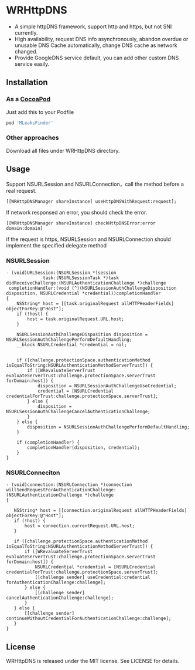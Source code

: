 # WRHttpDNS
- A simple httpDNS framework, support http and https, but not SNI currently. 
- High availability, request DNS info asynchronously, abandon overdue or unusable DNS Cache automatically, change DNS cache as network changed.
- Provide GoogleDNS service default, you can add other custom DNS service easily.

## Installation
### As a [CocoaPod](http://cocoapods.org/)
Just add this to your Podfile
```bash
pod 'MLeaksFinder'
```
 ### Other approaches
 Download all files under WRHttpDNS directory.
 
 ## Usage
 Support NSURLSession and NSURLConnection，call the method before a real request.
 ```objc
[[WRHttpDNSManager shareInstance] useHttpDNSWithRequest:request];
```
If network responsed an error, you should check the error.
```objc
[[WRHttpDNSManager shareInstance] checkHttpDNSError:error domain:domain]
```
 if the request is https, NSURLSession and NSURLConnection should implement the specified delegate method
 ### NSURLSession
```objc
- (void)URLSession:(NSURLSession *)session
              task:(NSURLSessionTask *)task
didReceiveChallenge:(NSURLAuthenticationChallenge *)challenge
 completionHandler:(void (^)(NSURLSessionAuthChallengeDisposition disposition, NSURLCredential *credential))completionHandler
{
    NSString* host = [[task.originalRequest allHTTPHeaderFields] objectForKey:@"Host"];
    if (!host) {
        host = task.originalRequest.URL.host;
    }
    
    NSURLSessionAuthChallengeDisposition disposition = NSURLSessionAuthChallengePerformDefaultHandling;
    __block NSURLCredential *credential = nil;
    
    
    if ([challenge.protectionSpace.authenticationMethod isEqualToString:NSURLAuthenticationMethodServerTrust]) {
        if ([WRevaluateServerTrust evaluateServerTrust:challenge.protectionSpace.serverTrust forDomain:host]) {
            disposition = NSURLSessionAuthChallengeUseCredential;
            credential = [NSURLCredential credentialForTrust:challenge.protectionSpace.serverTrust];
        } else {
            disposition = NSURLSessionAuthChallengeCancelAuthenticationChallenge;
        }
    } else {
        disposition = NSURLSessionAuthChallengePerformDefaultHandling;
    }
    
    if (completionHandler) {
        completionHandler(disposition, credential);
    }
}
```
 ### NSURLConneciton
 ```objc
 - (void)connection:(NSURLConnection *)connection
willSendRequestForAuthenticationChallenge:(NSURLAuthenticationChallenge *)challenge
{
    
    NSString* host = [[connection.originalRequest allHTTPHeaderFields] objectForKey:@"Host"];
    if (!host) {
        host = connection.currentRequest.URL.host;
    }
    
    if ([challenge.protectionSpace.authenticationMethod isEqualToString:NSURLAuthenticationMethodServerTrust]) {
        if ([WRevaluateServerTrust evaluateServerTrust:challenge.protectionSpace.serverTrust forDomain:host]) {
            NSURLCredential *credential = [NSURLCredential credentialForTrust:challenge.protectionSpace.serverTrust];
            [[challenge sender] useCredential:credential forAuthenticationChallenge:challenge];
        } else {
            [[challenge sender] cancelAuthenticationChallenge:challenge];
        }
    } else {
        [[challenge sender] continueWithoutCredentialForAuthenticationChallenge:challenge];
    }
}

 ```
## License
WRHttpDNS is released under the MIT license. See LICENSE for details.
